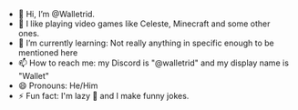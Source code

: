 - 👋 Hi, I’m @Walletrid.
- 👀 I like playing video games like Celeste, Minecraft and some other ones.
- 🌱 I’m currently learning: Not really anything in specific enough to be mentioned here
- 📫 How to reach me: my Discord is "@walletrid" and my display name is "Wallet"
- 😄 Pronouns: He/Him
- ⚡ Fun fact: I'm lazy 🥱 and I make funny jokes.

<!---
Walletrid/Walletrid is a ✨ special ✨ repository because its `README.md` (this file) appears on your GitHub profile.
You can click the Preview link to take a look at your changes.
--->
